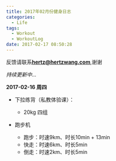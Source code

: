 ```yaml
---
title: 2017年02月份健身日志
categories:
  - Life
tags:
  - Workout
  - WorkoutLog
date: 2017-02-17 08:50:28
---
```


反馈请联系[**hertz@hertzwang.com**](mailto:hertz@hertzwang.com),谢谢

*持续更新中...*	

**2017-02-16 周四**

* 下拉练背（私教体验课）：
	* 20kg 四组 

* 跑步机
	* 跑步：时速9km、时长10min + 13min
	* 快走：时速6km、时长5min
	* 倒走：时速2km、时长5min
	